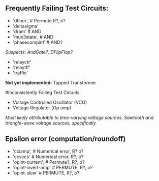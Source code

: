 ## Frequently Failing Test Circuits:

- 'dtlnor',   # Permute R?, o?
- 'deltasigma'
- 'dram'      # AND
- 'mux3state',   # AND
- 'phasecompint'  # AND?

*Suspects: AndGate?, DFlipFlop?*

- 'relayctr'
- 'relaytff'
- 'traffic'

**Not yet implemented:** Tapped Transformer

#Inconsistently Failing Test Circuits:

- Voltage Controlled Oscillator (VCO)
- Voltage Regulator (Op amp)

*Most likely attributable to time-varying voltage sources. Sawtooth and triangle-wave voltage sources, specifically*

## Epsilon error (computation/roundoff)

- 'cciamp',   # Numerical error, R? o?
- 'ccvccs'   # Numerical error, R?, o?
- 'opint-current',   # Permute?, R?, o?
- 'opint-invert-amp'  # PERMUTE, R?, o?
- 'opint-slew'      # PERMUTE, R?, o?
